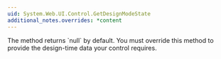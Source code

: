 ```yaml
---
uid: System.Web.UI.Control.GetDesignModeState
additional_notes.overrides: *content
---
```


<p>The <xref href="System.Web.UI.Control.GetDesignModeState"></xref> method returns `null` by default. You must override this method to provide the design-time data your control requires.</p>


